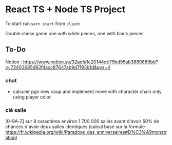 # React TS + Node TS Project

To start run `yarn start` from `client` 

Double chess game one with white pieces, one with black pieces

## To-Do
Notion : https://www.notion.so/32aefa1e20144dc79bd95ab3889889bb?v=72403685d93f4acc87647ab9d7f93b1d&pvs=4


### chat 
- calculer pgn new coup and implement move with character chain only using player color 

### clé salle
[0-9A-Z] sur 8 caractères
environ 1 700 000 salles avant d'avoir 50% de chances d'avoir deux salles identiques
(calcul basé sur la formule https://fr.wikipedia.org/wiki/Paradoxe_des_anniversaires#D%C3%A9monstration)
